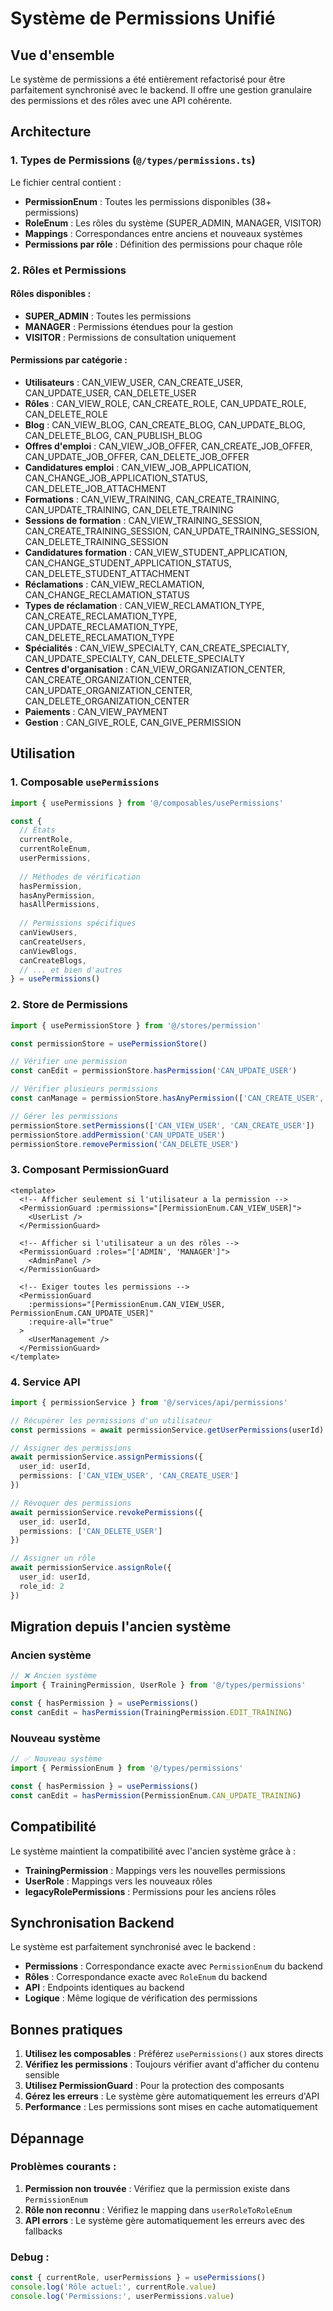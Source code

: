 # Système de Permissions Unifié

## Vue d'ensemble

Le système de permissions a été entièrement refactorisé pour être parfaitement synchronisé avec le backend. Il offre une gestion granulaire des permissions et des rôles avec une API cohérente.

## Architecture

### 1. Types de Permissions (`@/types/permissions.ts`)

Le fichier central contient :
- **PermissionEnum** : Toutes les permissions disponibles (38+ permissions)
- **RoleEnum** : Les rôles du système (SUPER_ADMIN, MANAGER, VISITOR)
- **Mappings** : Correspondances entre anciens et nouveaux systèmes
- **Permissions par rôle** : Définition des permissions pour chaque rôle

### 2. Rôles et Permissions

#### Rôles disponibles :
- **SUPER_ADMIN** : Toutes les permissions
- **MANAGER** : Permissions étendues pour la gestion
- **VISITOR** : Permissions de consultation uniquement

#### Permissions par catégorie :
- **Utilisateurs** : CAN_VIEW_USER, CAN_CREATE_USER, CAN_UPDATE_USER, CAN_DELETE_USER
- **Rôles** : CAN_VIEW_ROLE, CAN_CREATE_ROLE, CAN_UPDATE_ROLE, CAN_DELETE_ROLE
- **Blog** : CAN_VIEW_BLOG, CAN_CREATE_BLOG, CAN_UPDATE_BLOG, CAN_DELETE_BLOG, CAN_PUBLISH_BLOG
- **Offres d'emploi** : CAN_VIEW_JOB_OFFER, CAN_CREATE_JOB_OFFER, CAN_UPDATE_JOB_OFFER, CAN_DELETE_JOB_OFFER
- **Candidatures emploi** : CAN_VIEW_JOB_APPLICATION, CAN_CHANGE_JOB_APPLICATION_STATUS, CAN_DELETE_JOB_ATTACHMENT
- **Formations** : CAN_VIEW_TRAINING, CAN_CREATE_TRAINING, CAN_UPDATE_TRAINING, CAN_DELETE_TRAINING
- **Sessions de formation** : CAN_VIEW_TRAINING_SESSION, CAN_CREATE_TRAINING_SESSION, CAN_UPDATE_TRAINING_SESSION, CAN_DELETE_TRAINING_SESSION
- **Candidatures formation** : CAN_VIEW_STUDENT_APPLICATION, CAN_CHANGE_STUDENT_APPLICATION_STATUS, CAN_DELETE_STUDENT_ATTACHMENT
- **Réclamations** : CAN_VIEW_RECLAMATION, CAN_CHANGE_RECLAMATION_STATUS
- **Types de réclamation** : CAN_VIEW_RECLAMATION_TYPE, CAN_CREATE_RECLAMATION_TYPE, CAN_UPDATE_RECLAMATION_TYPE, CAN_DELETE_RECLAMATION_TYPE
- **Spécialités** : CAN_VIEW_SPECIALTY, CAN_CREATE_SPECIALTY, CAN_UPDATE_SPECIALTY, CAN_DELETE_SPECIALTY
- **Centres d'organisation** : CAN_VIEW_ORGANIZATION_CENTER, CAN_CREATE_ORGANIZATION_CENTER, CAN_UPDATE_ORGANIZATION_CENTER, CAN_DELETE_ORGANIZATION_CENTER
- **Paiements** : CAN_VIEW_PAYMENT
- **Gestion** : CAN_GIVE_ROLE, CAN_GIVE_PERMISSION

## Utilisation

### 1. Composable `usePermissions`

```typescript
import { usePermissions } from '@/composables/usePermissions'

const {
  // États
  currentRole,
  currentRoleEnum,
  userPermissions,
  
  // Méthodes de vérification
  hasPermission,
  hasAnyPermission,
  hasAllPermissions,
  
  // Permissions spécifiques
  canViewUsers,
  canCreateUsers,
  canViewBlogs,
  canCreateBlogs,
  // ... et bien d'autres
} = usePermissions()
```

### 2. Store de Permissions

```typescript
import { usePermissionStore } from '@/stores/permission'

const permissionStore = usePermissionStore()

// Vérifier une permission
const canEdit = permissionStore.hasPermission('CAN_UPDATE_USER')

// Vérifier plusieurs permissions
const canManage = permissionStore.hasAnyPermission(['CAN_CREATE_USER', 'CAN_UPDATE_USER'])

// Gérer les permissions
permissionStore.setPermissions(['CAN_VIEW_USER', 'CAN_CREATE_USER'])
permissionStore.addPermission('CAN_UPDATE_USER')
permissionStore.removePermission('CAN_DELETE_USER')
```

### 3. Composant PermissionGuard

```vue
<template>
  <!-- Afficher seulement si l'utilisateur a la permission -->
  <PermissionGuard :permissions="[PermissionEnum.CAN_VIEW_USER]">
    <UserList />
  </PermissionGuard>
  
  <!-- Afficher si l'utilisateur a un des rôles -->
  <PermissionGuard :roles="['ADMIN', 'MANAGER']">
    <AdminPanel />
  </PermissionGuard>
  
  <!-- Exiger toutes les permissions -->
  <PermissionGuard 
    :permissions="[PermissionEnum.CAN_VIEW_USER, PermissionEnum.CAN_UPDATE_USER]"
    :require-all="true"
  >
    <UserManagement />
  </PermissionGuard>
</template>
```

### 4. Service API

```typescript
import { permissionService } from '@/services/api/permissions'

// Récupérer les permissions d'un utilisateur
const permissions = await permissionService.getUserPermissions(userId)

// Assigner des permissions
await permissionService.assignPermissions({
  user_id: userId,
  permissions: ['CAN_VIEW_USER', 'CAN_CREATE_USER']
})

// Révoquer des permissions
await permissionService.revokePermissions({
  user_id: userId,
  permissions: ['CAN_DELETE_USER']
})

// Assigner un rôle
await permissionService.assignRole({
  user_id: userId,
  role_id: 2
})
```

## Migration depuis l'ancien système

### Ancien système
```typescript
// ❌ Ancien système
import { TrainingPermission, UserRole } from '@/types/permissions'

const { hasPermission } = usePermissions()
const canEdit = hasPermission(TrainingPermission.EDIT_TRAINING)
```

### Nouveau système
```typescript
// ✅ Nouveau système
import { PermissionEnum } from '@/types/permissions'

const { hasPermission } = usePermissions()
const canEdit = hasPermission(PermissionEnum.CAN_UPDATE_TRAINING)
```

## Compatibilité

Le système maintient la compatibilité avec l'ancien système grâce à :
- **TrainingPermission** : Mappings vers les nouvelles permissions
- **UserRole** : Mappings vers les nouveaux rôles
- **legacyRolePermissions** : Permissions pour les anciens rôles

## Synchronisation Backend

Le système est parfaitement synchronisé avec le backend :
- **Permissions** : Correspondance exacte avec `PermissionEnum` du backend
- **Rôles** : Correspondance exacte avec `RoleEnum` du backend
- **API** : Endpoints identiques au backend
- **Logique** : Même logique de vérification des permissions

## Bonnes pratiques

1. **Utilisez les composables** : Préférez `usePermissions()` aux stores directs
2. **Vérifiez les permissions** : Toujours vérifier avant d'afficher du contenu sensible
3. **Utilisez PermissionGuard** : Pour la protection des composants
4. **Gérez les erreurs** : Le système gère automatiquement les erreurs d'API
5. **Performance** : Les permissions sont mises en cache automatiquement

## Dépannage

### Problèmes courants :
1. **Permission non trouvée** : Vérifiez que la permission existe dans `PermissionEnum`
2. **Rôle non reconnu** : Vérifiez le mapping dans `userRoleToRoleEnum`
3. **API errors** : Le système gère automatiquement les erreurs avec des fallbacks

### Debug :
```typescript
const { currentRole, userPermissions } = usePermissions()
console.log('Rôle actuel:', currentRole.value)
console.log('Permissions:', userPermissions.value)
```
